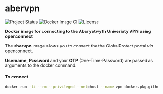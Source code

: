 # abervpn
![Project Status](https://img.shields.io/badge/repo%20status-active-brightgreen.svg) ![Docker Image CI](https://github.com/wilsontom/abervpn/workflows/Docker%20Image%20CI/badge.svg) ![License](https://img.shields.io/badge/license-GNU%20GPL%20v3.0-blue.svg "GNU GPL v3.0") 

__Docker image for connecting to the Aberystwyth Univeristy VPN using openconnect__

The **abervpn** image allows you to connect the the GlobalProtect portal *via* openconnect. 

**Username**, **Password** and your **OTP** (One-Time-Password) are passed as arguments to the docker command.


#### To connect

```sh
docker run -ti --rm --privileged --net=host --name vpn docker.pkg.github.com/wilsontom/abervpn/abervpn:latest <USERNAME> <PASSWORD> <OTP>
```
